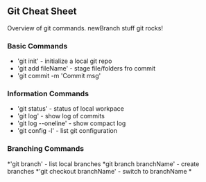 ## Git Cheat Sheet

Overview of git commands.
newBranch stuff
git rocks!

### Basic Commands

* 'git init' - initialize a local git repo
* 'git add fileName' - stage file/folders fro commit
* 'git commit -m 'Commit msg'



### Information Commands
* 'git status' - status of local workpace
* 'git log' - show log of commits
* 'git log --oneline' - show compact log
* 'git config -l' - list git configuration

### Branching Commands
*'git branch' - list local branches
*git branch branchName' - create branches
*'git checkout branchName' - switch to branchName
*
###
